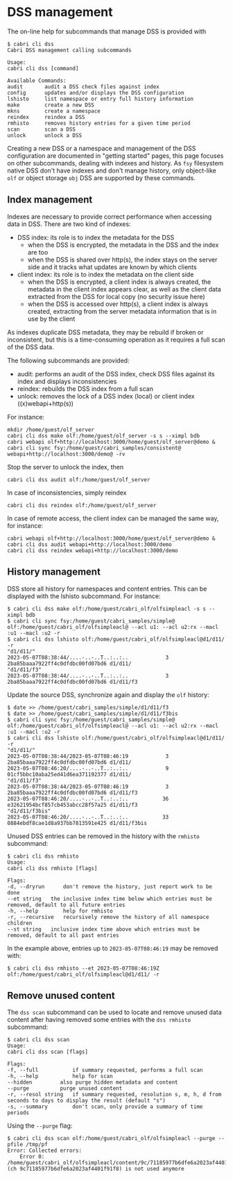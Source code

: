 # DSS management

The on-line help for subcommands that manage DSS is provided with

    $ cabri cli dss
    Cabri DSS management calling subcommands
    
    Usage:
    cabri cli dss [command]
    
    Available Commands:
    audit       audit a DSS check files against index
    config      updates and/or displays the DSS configuration
    lshisto     list namespace or entry full history information
    make        create a new DSS
    mkns        create a namespace
    reindex     reindex a DSS
    rmhisto     removes history entries for a given time period
    scan        scan a DSS
    unlock      unlock a DSS

Creating a new DSS or a namespace and management of the DSS configuration
are documented in "getting started" pages,
this page focuses on other subcommands, dealing with indexes and history.
As `fsy` filesystem native DSS don't have indexes and don't manage history,
only object-like `olf` or object storage `obj` DSS are supported by these commands.

## Index management

Indexes are necessary to provide correct performance when accessing data in DSS.
There are two kind of indexes:

- DSS index: its role is to index the metadata for the DSS
  - when the DSS is encrypted, the metadata in the DSS and the index are too
  - when the DSS is shared over http(s), the index stays on the server side
  and it tracks what updates are known by which clients
- client index: its role is to index the metadata on the client side
  - when the DSS is encrypted, a client index is always created,
  the metadata in the client index appears clear, as well as the client data
  extracted from the DSS for local copy (no security issue here)
  - when the DSS is accessed over http(s), a client index is always created,
  extracting from the server metadata information that is in use by the client

As indexes duplicate DSS metadata, they may be rebuild if broken or inconsistent,
but this is a time-consuming operation as it requires a full scan of the DSS data.

The following subcommands are provided:

- audit: performs an audit of the DSS index, check DSS files against its index
and displays inconsistencies
- reindex: rebuilds the DSS index from a full scan
- unlock: removes the lock of a DSS index (local) or client index ((x)webapi+http(s))

For instance:

    mkdir /home/guest/olf_server
    cabri cli dss make olf:/home/guest/olf_server -s s --ximpl bdb
    cabri webapi olf+http://localhost:3000/home/guest/olf_server@demo &
    cabri cli sync fsy:/home/guest/cabri_samples/consistent@ webapi+http://localhost:3000/demo@ -rv

Stop the server to unlock the index, then

    cabri cli dss audit olf:/home/guest/olf_server

In case of inconsistencies, simply reindex

    cabri cli dss reindex olf:/home/guest/olf_server

In case of remote access, the client index can be managed the same way, for instance:

    cabri webapi olf+http://localhost:3000/home/guest/olf_server@demo &
    cabri cli dss audit webapi+http://localhost:3000/demo
    cabri cli dss reindex webapi+http://localhost:3000/demo

## History management

DSS store all history for namespaces and content entries.
This can be displayed with the lshisto subcommand.
For instance:

    $ cabri cli dss make olf:/home/guest/cabri_olf/olfsimpleacl -s s --ximpl bdb
    $ cabri cli sync fsy:/home/guest/cabri_samples/simple@ olf:/home/guest/cabri_olf/olfsimpleacl@ --acl u1: --acl u2:rx --macl :u1 --macl :u2 -r
    $ cabri cli dss lshisto olf:/home/guest/cabri_olf/olfsimpleacl@d1/d11/ -r
    "d1/d11/"
    2023-05-07T08:38:44/....-..-..T..:..:..            3 2ba85baaa7922ff4c0dfdbc00fd07bd6 d1/d11/
    "d1/d11/f3"
    2023-05-07T08:38:44/....-..-..T..:..:..            3 2ba85baaa7922ff4c0dfdbc00fd07bd6 d1/d11/f3

Update the source DSS, synchronize again and display the `olf` history:

    $ date >> /home/guest/cabri_samples/simple/d1/d11/f3
    $ date >> /home/guest/cabri_samples/simple/d1/d11/f3bis
    $ cabri cli sync fsy:/home/guest/cabri_samples/simple@ olf:/home/guest/cabri_olf/olfsimpleacl@ --acl u1: --acl u2:rx --macl :u1 --macl :u2 -r
    $ cabri cli dss lshisto olf:/home/guest/cabri_olf/olfsimpleacl@d1/d11/ -r
    "d1/d11/"
    2023-05-07T08:38:44/2023-05-07T08:46:19            3 2ba85baaa7922ff4c0dfdbc00fd07bd6 d1/d11/
    2023-05-07T08:46:20/....-..-..T..:..:..            9 01cf5bbc10aba25ed41d6ea371192377 d1/d11/
    "d1/d11/f3"
    2023-05-07T08:38:44/2023-05-07T08:46:19            3 2ba85baaa7922ff4c0dfdbc00fd07bd6 d1/d11/f3
    2023-05-07T08:46:20/....-..-..T..:..:..           36 e32621954bcf857cb453abcc28f57a25 d1/d11/f3
    "d1/d11/f3bis"
    2023-05-07T08:46:20/....-..-..T..:..:..           33 0884ebdf8cae1d8a937bb7813591e425 d1/d11/f3bis

Unused DSS entries can be removed in the history with the `rmhisto` subcommand:

    $ cabri cli dss rmhisto
    Usage:
    cabri cli dss rmhisto [flags]
    
    Flags:
    -d, --dryrun      don't remove the history, just report work to be done
    --et string   the inclusive index time below which entries must be removed, default to all future entries
    -h, --help        help for rmhisto
    -r, --recursive   recursively remove the history of all namespace children
    --st string   inclusive index time above which entries must be removed, default to all past entries

In the example above, entries up to `2023-05-07T08:46:19` may be removed with:

    $ cabri cli dss rmhisto --et 2023-05-07T08:46:19Z olf:/home/guest/cabri_olf/olfsimpleacl@d1/d11/ -r

## Remove unused content

The `dss scan` subcommand can be used to locate and remove 
unused data content after having removed some entries with the
`dss rmhisto` subcommand:

    $ cabri cli dss scan
    Usage:
    cabri cli dss scan [flags]
    
    Flags:
    -f, --full           if summary requested, performs a full scan
    -h, --help           help for scan
    --hidden         also purge hidden metadata and content
    --purge          purge unused content
    -r, --resol string   if summary requested, resolution s, m, h, d from seconds to days to display the result (default "s")
    -s, --summary        don't scan, only provide a summary of time periods

Using the `--purge` flag:

    $ cabri cli dss scan olf:/home/guest/cabri_olf/olfsimpleacl --purge --pfile /tmp/pf
    Error: Collected errors:
        Error 0: /home/guest/cabri_olf/olfsimpleacl/content/9c/71185977b6dfe6a2023af4401f91f8 (ch 9c71185977b6dfe6a2023af4401f91f8) is not used anymore
